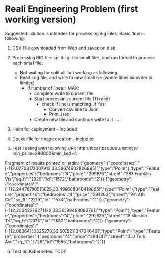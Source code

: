 # Reali Engineering Problem (first working version)

Suggested solution is intended for processing Big Files.
Basic flow is following:
1. CSV File downloaded from Web and saved on disk
2. Processing BIG file: splitting it to small files, and run thread to process each small file.  
	* Not waiting for split all, but working as following:
	* Read orig file, and write to new small file (where lines numvber is limited)  
		* If number of lines > MAX:
			* complete write to current file
			* Start processing current file (Thread)
				* check if line is matching. If Yes:
					* Convert csv line to Json
					* Print Json
			* Create new file and continue write to it
			.....


3. Helm for deployment - included
4. Dockerfile for image creation - included

5. Test
Testing with following URI: 
http://localhost:8080/listings?min_price=280000&min_bed=4

Fragment of results printed on stdin:
{"geometry":{"coordinates":"[-112.07703173007913,33.58674602826895]","type":"Point"},"type":"Feature","properties":{"bedrooms":"4","price":"299876","street":"383 Franklin Vis","sq_ft":"2929","id":"1572","bathrooms":"2"}}
{"geometry":{"coordinates":"[-112.24478790515825,33.496608040419865]","type":"Point"},"type":"Feature","properties":{"bedrooms":"4","price":"293263","street":"791 4th Cir","sq_ft":"2219","id":"1574","bathrooms":"1"}}
{"geometry":{"coordinates":"[-112.20643226271122,33.36599468093761]","type":"Point"},"type":"Feature","properties":{"bedrooms":"4","price":"292935","street":"18 Mission Trl","sq_ft":"2075","id":"1583","bathrooms":"2"}}
{"geometry":{"coordinates":"[-112.08364150325278,33.507521134704646]","type":"Point"},"type":"Feature","properties":{"bedrooms":"4","price":"294547","street":"350 Turk Ave","sq_ft":"2726","id":"1585","bathrooms":"2"}}

6. Test on Kubernetes: TODO
